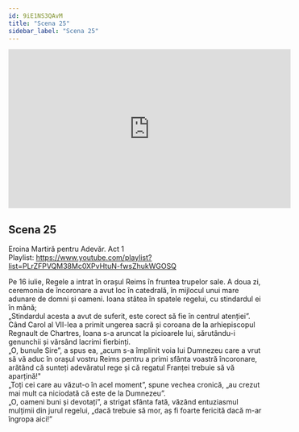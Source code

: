 ```yaml
---
id: 9iE1NS3QAvM
title: "Scena 25"
sidebar_label: "Scena 25"
---
```


<div class="video-float-container">
  <iframe
    width="560"
    height="315"
    src="https://www.youtube.com/embed/9iE1NS3QAvM"
    title="YouTube video player"
    frameborder="0"
    allow="accelerometer; autoplay; clipboard-write; encrypted-media; gyroscope; picture-in-picture; web-share"
    referrerpolicy="strict-origin-when-cross-origin"
    allowfullscreen
  ></iframe>
</div>

## Scena 25

Eroina Martiră pentru Adevăr. Act 1   
Playlist: https://www.youtube.com/playlist?list=PLrZFPVQM38Mc0XPvHtuN-fwsZhukWGOSQ 

Pe 16 iulie, Regele a intrat în orașul Reims în fruntea trupelor sale. A doua zi, ceremonia de încoronare a avut loc în catedrală, în mijlocul unui mare adunare de domni și oameni. Ioana stătea în spatele regelui, cu stindardul ei în mână;  
„Stindardul acesta a avut de suferit, este corect să fie în centrul atenției”.  
Când Carol al VII-lea a primit ungerea sacră și coroana de la arhiepiscopul Regnault de Chartres, Ioana s-a aruncat la picioarele lui, sărutându-i genunchii și vărsând lacrimi fierbinți.  
„O, bunule Sire”, a spus ea, „acum s-a împlinit voia lui Dumnezeu care a vrut să vă aduc în orașul vostru Reims pentru a primi sfânta voastră încoronare, arătând că sunteți adevăratul rege și că regatul Franței trebuie să vă aparțină!"  
„Toți cei care au văzut-o în acel moment”, spune vechea cronică, „au crezut mai mult ca niciodată că este de la Dumnezeu”.  
„O, oameni buni și devotați”, a strigat sfânta fată, văzând entuziasmul mulțimii din jurul regelui, „dacă trebuie să mor, aș fi foarte fericită dacă m-ar îngropa aici!”
